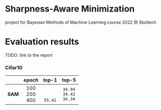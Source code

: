 # Sharpness-Aware Minimization
project for Bayesian Methods of Machine Learning course 2022 @ Skoltech

# Evaluation results
TODO: link to  the report
### Cifar10

||epoch|top-1|top-5|
|:---|:---:|:---:|:---:|
|**SAM**|100<br>200<br>400|<br><br>`55.41`|`34.94`<br>`34.42`<br>`34.34`|`21.94`<br>`21.36`<br>`21.13`|`14.02`<br>`13.47`<br>`13.29`|
